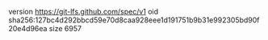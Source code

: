 version https://git-lfs.github.com/spec/v1
oid sha256:127bc4d292bbcd59e70d8caa928eee1d191751b9b31e992305bd90f20e4d96ea
size 6957
